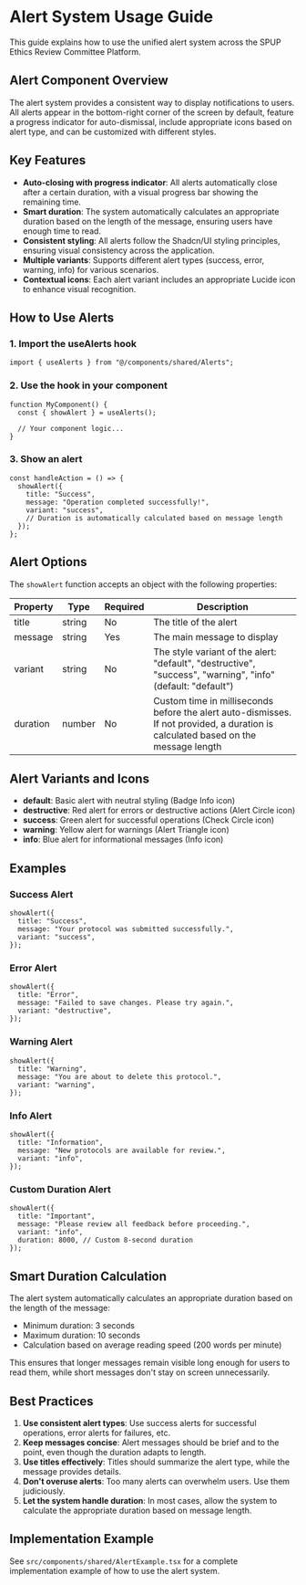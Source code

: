 # Alert System Usage Guide

This guide explains how to use the unified alert system across the SPUP Ethics Review Committee Platform.

## Alert Component Overview

The alert system provides a consistent way to display notifications to users. All alerts appear in the bottom-right corner of the screen by default, feature a progress indicator for auto-dismissal, include appropriate icons based on alert type, and can be customized with different styles.

## Key Features

- **Auto-closing with progress indicator**: All alerts automatically close after a certain duration, with a visual progress bar showing the remaining time.
- **Smart duration**: The system automatically calculates an appropriate duration based on the length of the message, ensuring users have enough time to read.
- **Consistent styling**: All alerts follow the Shadcn/UI styling principles, ensuring visual consistency across the application.
- **Multiple variants**: Supports different alert types (success, error, warning, info) for various scenarios.
- **Contextual icons**: Each alert variant includes an appropriate Lucide icon to enhance visual recognition.

## How to Use Alerts

### 1. Import the useAlerts hook

```tsx
import { useAlerts } from "@/components/shared/Alerts";
```

### 2. Use the hook in your component

```tsx
function MyComponent() {
  const { showAlert } = useAlerts();
  
  // Your component logic...
}
```

### 3. Show an alert

```tsx
const handleAction = () => {
  showAlert({
    title: "Success",
    message: "Operation completed successfully!",
    variant: "success",
    // Duration is automatically calculated based on message length
  });
};
```

## Alert Options

The `showAlert` function accepts an object with the following properties:

| Property | Type | Required | Description |
|----------|------|----------|-------------|
| title | string | No | The title of the alert |
| message | string | Yes | The main message to display |
| variant | string | No | The style variant of the alert: "default", "destructive", "success", "warning", "info" (default: "default") |
| duration | number | No | Custom time in milliseconds before the alert auto-dismisses. If not provided, a duration is calculated based on the message length |

## Alert Variants and Icons

- **default**: Basic alert with neutral styling (Badge Info icon)
- **destructive**: Red alert for errors or destructive actions (Alert Circle icon)
- **success**: Green alert for successful operations (Check Circle icon)
- **warning**: Yellow alert for warnings (Alert Triangle icon)
- **info**: Blue alert for informational messages (Info icon)

## Examples

### Success Alert

```tsx
showAlert({
  title: "Success",
  message: "Your protocol was submitted successfully.",
  variant: "success",
});
```

### Error Alert

```tsx
showAlert({
  title: "Error",
  message: "Failed to save changes. Please try again.",
  variant: "destructive",
});
```

### Warning Alert

```tsx
showAlert({
  title: "Warning",
  message: "You are about to delete this protocol.",
  variant: "warning",
});
```

### Info Alert

```tsx
showAlert({
  title: "Information",
  message: "New protocols are available for review.",
  variant: "info",
});
```

### Custom Duration Alert

```tsx
showAlert({
  title: "Important",
  message: "Please review all feedback before proceeding.",
  variant: "info",
  duration: 8000, // Custom 8-second duration
});
```

## Smart Duration Calculation

The alert system automatically calculates an appropriate duration based on the length of the message:

- Minimum duration: 3 seconds
- Maximum duration: 10 seconds
- Calculation based on average reading speed (200 words per minute)

This ensures that longer messages remain visible long enough for users to read them, while short messages don't stay on screen unnecessarily.

## Best Practices

1. **Use consistent alert types**: Use success alerts for successful operations, error alerts for failures, etc.
2. **Keep messages concise**: Alert messages should be brief and to the point, even though the duration adapts to length.
3. **Use titles effectively**: Titles should summarize the alert type, while the message provides details.
4. **Don't overuse alerts**: Too many alerts can overwhelm users. Use them judiciously.
5. **Let the system handle duration**: In most cases, allow the system to calculate the appropriate duration based on message length.

## Implementation Example

See `src/components/shared/AlertExample.tsx` for a complete implementation example of how to use the alert system. 